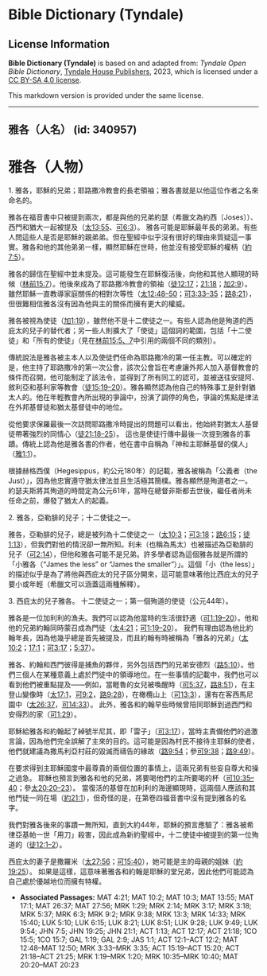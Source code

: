 # Bible Dictionary (Tyndale)

## License Information

**Bible Dictionary (Tyndale)** is based on and adapted from: _Tyndale Open Bible Dictionary_, [Tyndale House Publishers](https://tyndaleopenresources.com/), 2023, which is licensed under a [CC BY-SA 4.0 license](https://creativecommons.org/licenses/by-sa/4.0/legalcode.en).

This markdown version is provided under the same license.



--------------------------------

## 雅各（人名） (id: 340957)

雅各（人物）
======

1\. 雅各，耶穌的兄弟；耶路撒冷教會的長老領袖；雅各書就是以他這位作者之名來命名的。

雅各在福音書中只被提到兩次，都是與他的兄弟約瑟（希臘文為約西〔Joses〕）、西門和猶大一起被提及（[太13:55](https://ref.ly/Matt13:55)、[可6:3](https://ref.ly/Mark6:3)）。 雅各可能是耶穌最年長的弟弟。有些人問這些人是否是耶穌的親弟弟。但在聖經中似乎沒有很好的理由來質疑這一事實。雅各和他的其他弟弟一樣，顯然耶穌在世時，他並沒有接受耶穌的權柄（[約7:5](https://ref.ly/John7:5)）。

雅各的歸信在聖經中並未提及。這可能發生在耶穌復活後，向他和其他人顯現的時候（[林前15:7](https://ref.ly/1Cor15:7)）。他後來成為了耶路撒冷教會的領袖（[徒12:17](https://ref.ly/Acts12:17)；[21:18](https://ref.ly/Acts21:18)；[加2:9](https://ref.ly/Gal2:9)）。 雖然耶穌一直教導家庭關係的相對次等性（[太12:48–50](https://ref.ly/Matt12:48-Matt12:50)；[可3:33–35](https://ref.ly/Mark3:33-Mark3:35)；[路8:21](https://ref.ly/Luke8:21)），但很難相信雅各沒有因為他與主的關係而擁有更大的權威。

雅各被視為使徒（[加1:19](https://ref.ly/Gal1:19)），雖然他不是十二使徒之一。有些人認為他是殉道的西庇太的兒子的替代者；另一些人則擴大了「使徒」這個詞的範圍，包括「十二使徒」和「所有的使徒」（見在[林前15:5、7](https://ref.ly/1Cor15:5)中引用的兩個不同的類別）。

傳統說法是雅各被主本人以及使徒們任命為耶路撒冷的第一任主教。可以確定的是，他主持了耶路撒冷的第一次公會，該次公會旨在考慮讓外邦人加入基督教會的條件而召開，他可能制定了該法令，並得到了所有同工的認可，並被送往安提阿、敘利亞和基利家等教會（[徒15:19–20](https://ref.ly/Acts15:19-Acts15:20)）。雅各顯然認為他自己的特殊事工是針對猶太人的。他在年輕教會內所出現的爭論中，扮演了調停的角色，爭論的焦點是律法在外邦基督徒和猶太基督徒中的地位。

從他要求保羅最後一次訪問耶路撒冷時提出的問題可以看出，他始終對猶太人基督徒帶著強烈的同情心（[徒21:18–25](https://ref.ly/Acts21:18-Acts21:25)）。 這也是使徒行傳中最後一次提到雅各的事蹟。傳統上認為他是雅各書的作者，他在書中自稱為「神和主耶穌基督的僕人」（[雅1:1](https://ref.ly/Jas1:1)）。

根據赫格西僕（Hegesippus，約公元180年）的記載，雅各被稱為「公義者（the Just）」，因為他忠實遵守猶太律法並且生活極其簡樸。雅各顯然是殉道者之一。約瑟夫斯將其殉道的時間定為公元61年，當時在總督非斯都去世後，繼任者尚未任命之前，爆發了猶太人的起義。

2\. 雅各，亞勒腓的兒子；十二使徒之一。

雅各，亞勒腓的兒子，總是被列為十二使徒之一（[太10:3](https://ref.ly/Matt10:3)；[可3:18](https://ref.ly/Mark3:18)；[路6:15](https://ref.ly/Luke6:15)；[徒1:13](https://ref.ly/Acts1:13)），但我們對他的情況卻一無所知。利未（也稱為馬太）也被描述為亞勒腓的兒子（[可2:14](https://ref.ly/Mark2:14)），但他和雅各可能不是兄弟。許多學者認為這個雅各就是所謂的「小雅各（“James the less” or “James the smaller”）」。這個「小（the less）」的描述似乎是為了將他與西庇太的兒子區分開來，這可能意味著他比西庇太的兒子要小或年輕（希臘文可以涵蓋這兩種解釋）。

3\. 西庇太的兒子雅各。 十二使徒之一；第一個殉道的使徒（公元44年）。

雅各是一位加利利的漁夫。我們可以認為他當時的生活很舒適（[可1:19–20](https://ref.ly/Mark1:19-Mark1:20)）。他和他的兄弟約翰同時蒙召成為門徒（[太4:21](https://ref.ly/Matt4:21)；[可1:19–20](https://ref.ly/Mark1:19-Mark1:20)）。 我們有理由認為他比約翰年長，因為他幾乎總是首先被提及，而且約翰有時被稱為「雅各的兄弟」（[太10:2](https://ref.ly/Matt10:2)；[17:1](https://ref.ly/Matt17:1)；[可3:17](https://ref.ly/Mark3:17)；[5:37](https://ref.ly/Mark5:37)）。

雅各、約翰和西門彼得是捕魚的夥伴，另外包括西門的兄弟安德烈（[路5:10](https://ref.ly/Luke5:10)）。他們三個人在某種意義上處於門徒中的領導地位。在一些事情的記載中，我們也可以看到他們被重點提及——例如，當睚魯的女兒被喚醒時（[可5:37](https://ref.ly/Mark5:37)，[路8:51](https://ref.ly/Luke8:51)），在主登山變像時（[太17:1](https://ref.ly/Matt17:1)，[可9:2](https://ref.ly/Mark9:2)，[路9:28](https://ref.ly/Luke9:28)），在橄欖山上（[可13:3](https://ref.ly/Mark13:3)），還有在客西馬尼園中（[太26:37](https://ref.ly/Matt26:37)，[可14:33](https://ref.ly/Mark14:33)）。 此外，雅各和約翰早些時候曾陪同耶穌到過西門和安得烈的家（[可1:29](https://ref.ly/Mark1:29)）。

耶穌給雅各和約翰起了綽號半尼其，即「雷子」（[可3:17](https://ref.ly/Mark3:17)），當時主責備他們的過激言論，因為他們完全誤解了主來的目的。這可能是因為村民不接待主耶穌的使者，他們就建議為撒馬利亞村莊的毀滅而禱告的緣故（[路9:54](https://ref.ly/Luke9:54)；參[可9:38](https://ref.ly/Mark9:38)；[路9:49](https://ref.ly/Luke9:49)）。

在要求得到主耶穌國度中最尊貴的兩個位置的事情上，這兩兄弟有些妄自尊大和操之過急。 耶穌也預言到雅各和他的兄弟，將要喝他們的主所要喝的杯（[可10:35–40](https://ref.ly/Mark10:35-Mark10:40)；參[太20:20–23](https://ref.ly/Matt20:20-Matt20:23)）。 當復活的基督在加利利的海邊顯現時，這兩個人應該和其他門徒一同在場（[約21:1](https://ref.ly/John21:1)），但奇怪的是，在第卷四福音書中沒有提到雅各的名字。

我們對雅各後來的事蹟一無所知，直到大約44年，耶穌的預言應驗了：雅各被希律亞基帕一世「用刀」殺害，因此成為新約聖經中，十二使徒中被提到的第一位殉道的（[徒12:1–2](https://ref.ly/Acts12:1-Acts12:2)）。

西庇太的妻子是撒羅米（[太27:56](https://ref.ly/Matt27:56)；[可15:40](https://ref.ly/Mark15:40)），她可能是主的母親的姐妹（[約19:25](https://ref.ly/John19:25)）。 如果是這樣，這意味著雅各和約翰是耶穌的堂兄弟，因此他們可能認為自己處於優越地位而擁有特權。

* **Associated Passages:** MAT 4:21; MAT 10:2; MAT 10:3; MAT 13:55; MAT 17:1; MAT 26:37; MAT 27:56; MRK 1:29; MRK 2:14; MRK 3:17; MRK 3:18; MRK 5:37; MRK 6:3; MRK 9:2; MRK 9:38; MRK 13:3; MRK 14:33; MRK 15:40; LUK 5:10; LUK 6:15; LUK 8:21; LUK 8:51; LUK 9:28; LUK 9:49; LUK 9:54; JHN 7:5; JHN 19:25; JHN 21:1; ACT 1:13; ACT 12:17; ACT 21:18; 1CO 15:5; 1CO 15:7; GAL 1:19; GAL 2:9; JAS 1:1; ACT 12:1–ACT 12:2; MAT 12:48–MAT 12:50; MRK 3:33–MRK 3:35; ACT 15:19–ACT 15:20; ACT 21:18–ACT 21:25; MRK 1:19–MRK 1:20; MRK 10:35–MRK 10:40; MAT 20:20–MAT 20:23

